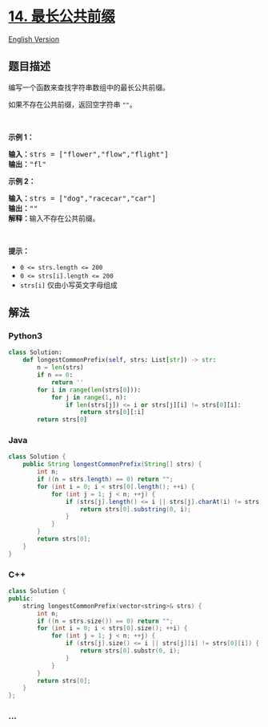 # [14. 最长公共前缀](https://leetcode-cn.com/problems/longest-common-prefix)

[English Version](https://cdn.jsdelivr.net/gh/doocs/leetcode@main/solution/0000-0099/0014.Longest%20Common%20Prefix/README_EN.md)

## 题目描述

<!-- 这里写题目描述 -->

<p>编写一个函数来查找字符串数组中的最长公共前缀。</p>

<p>如果不存在公共前缀，返回空字符串 <code>""</code>。</p>

<p> </p>

<p><strong>示例 1：</strong></p>

<pre>
<strong>输入：</strong>strs = ["flower","flow","flight"]
<strong>输出：</strong>"fl"
</pre>

<p><strong>示例 2：</strong></p>

<pre>
<strong>输入：</strong>strs = ["dog","racecar","car"]
<strong>输出：</strong>""
<strong>解释：</strong>输入不存在公共前缀。</pre>

<p> </p>

<p><strong>提示：</strong></p>

<ul>
	<li><code>0 <= strs.length <= 200</code></li>
	<li><code>0 <= strs[i].length <= 200</code></li>
	<li><code>strs[i]</code> 仅由小写英文字母组成</li>
</ul>


## 解法

<!-- 这里可写通用的实现逻辑 -->

<!-- tabs:start -->

### **Python3**

<!-- 这里可写当前语言的特殊实现逻辑 -->

```python
class Solution:
    def longestCommonPrefix(self, strs: List[str]) -> str:
        n = len(strs)
        if n == 0:
            return ''
        for i in range(len(strs[0])):
            for j in range(1, n):
                if len(strs[j]) <= i or strs[j][i] != strs[0][i]:
                    return strs[0][:i]
        return strs[0]
```

### **Java**

<!-- 这里可写当前语言的特殊实现逻辑 -->

```java
class Solution {
    public String longestCommonPrefix(String[] strs) {
        int n;
        if ((n = strs.length) == 0) return "";
        for (int i = 0; i < strs[0].length(); ++i) {
            for (int j = 1; j < n; ++j) {
                if (strs[j].length() <= i || strs[j].charAt(i) != strs[0].charAt(i)) {
                    return strs[0].substring(0, i);
                }
            }
        }
        return strs[0];
    }
}
```

### **C++**

```cpp
class Solution {
public:
    string longestCommonPrefix(vector<string>& strs) {
        int n;
        if ((n = strs.size()) == 0) return "";
        for (int i = 0; i < strs[0].size(); ++i) {
            for (int j = 1; j < n; ++j) {
                if (strs[j].size() <= i || strs[j][i] != strs[0][i]) {
                    return strs[0].substr(0, i);
                }
            }
        }
        return strs[0];
    }
};
```

### **...**

```

```

<!-- tabs:end -->
